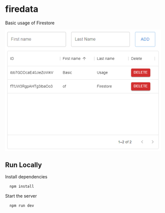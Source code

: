 # firedata
 Basic usage of Firestore

![](git-img/firedata.png)

## Run Locally

Install dependencies

```bash
  npm install
```

Start the server

```bash
  npm run dev
```
